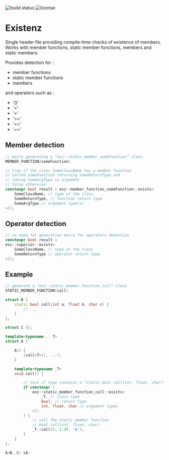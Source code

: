 ![build status](https://github.com/ThomasAUB/existenz/actions/workflows/build.yml/badge.svg)
![license](https://img.shields.io/github/license/ThomasAUB/Existenz.svg)



# Existenz


Single header file providing compile-time checks of existence of members.
Works with member functions, static member functions, members and static members.


Provides detection for :

- member functions
- static member functions
- members

and operators such as :
- '()'
- '<'
- '>'
- '>='
- '<='
- '=='

## Member detection
```cpp
// macro generating a "exz::static_member_someFunction" class
MEMBER_FUNCTION(someFunction)

// true if the class SomeClassName has a member function
// called someFunction returning SomeReturnType and
// taking SomeArgType in argument
// false otherwise
constexpr bool result = exz::member_function_someFunction::exists<
    SomeClassName, // type of the class
    SomeReturnType, // function return type
    SomeArgType // argument type(s)
>();
```

## Operator detection
```cpp
// no need for generation macro for operators detection
constexpr bool result = 
exz::superior::exists<
    SomeClassName, // type of the class
    SomeReturnType // operator return type
>();
```

## Example

```cpp
// generate a "exz::static_member_function_call" class
STATIC_MEMBER_FUNCTION(call)

struct B {
    static bool call(int a, float b, char c) {
        // ...
    }
};

struct C {};

template<typename... T>
struct A {

    A() {
        (call<T>(), ...);
    }

    template<typename _T>
    void call() {

        // test if type contains a "static bool call(int, float, char)" function
        if constexpr (
            exz::static_member_function_call::exists<
                _T, // class type
                bool, // return type
                int, float, char // argument types
            >()
        ) {
            // call the static member function 
            // bool call(int, float, char)
            _T::call(5, 2.4f, 'A');
        }
    }
};

A<B, C> sA;
```


